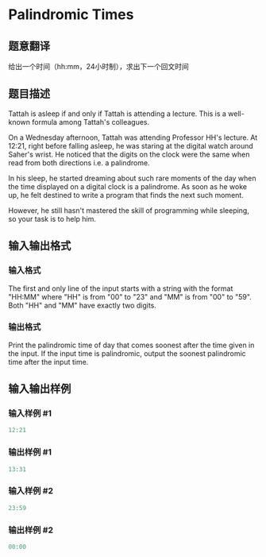 # Palindromic Times

## 题意翻译

给出一个时间（hh:mm，24小时制），求出下一个回文时间

## 题目描述

Tattah is asleep if and only if Tattah is attending a lecture. This is a well-known formula among Tattah's colleagues.

On a Wednesday afternoon, Tattah was attending Professor HH's lecture. At 12:21, right before falling asleep, he was staring at the digital watch around Saher's wrist. He noticed that the digits on the clock were the same when read from both directions i.e. a palindrome.

In his sleep, he started dreaming about such rare moments of the day when the time displayed on a digital clock is a palindrome. As soon as he woke up, he felt destined to write a program that finds the next such moment.

However, he still hasn't mastered the skill of programming while sleeping, so your task is to help him.

## 输入输出格式

### 输入格式

The first and only line of the input starts with a string with the format "HH:MM" where "HH" is from "00" to "23" and "MM" is from "00" to "59". Both "HH" and "MM" have exactly two digits.

### 输出格式

Print the palindromic time of day that comes soonest after the time given in the input. If the input time is palindromic, output the soonest palindromic time after the input time.

## 输入输出样例

### 输入样例 #1

```cpp
12:21

```
### 输出样例 #1

```cpp
13:31

```
### 输入样例 #2

```cpp
23:59

```
### 输出样例 #2

```cpp
00:00

```
